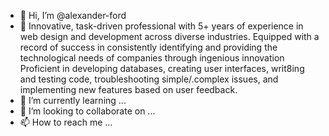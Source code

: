 - 👋 Hi, I’m @alexander-ford
- 👀 Innovative, task-driven professional with 5+ years of experience in web design and development across diverse industries. Equipped with a record of success in consistently identifying and providing the technological needs of companies through ingenious innovation Proficient in developing databases, creating user interfaces, writ8ing and testing code, troubleshooting simple/.complex issues, and implementing new features based on user feedback.
- 🌱 I’m currently learning ...
- 💞️ I’m looking to collaborate on ...
- 📫 How to reach me ...

<!---
alexander-ford/alexander-ford is a ✨ special ✨ repository because its `README.md` (this file) appears on your GitHub profile.
You can click the Preview link to take a look at your changes.
--->
